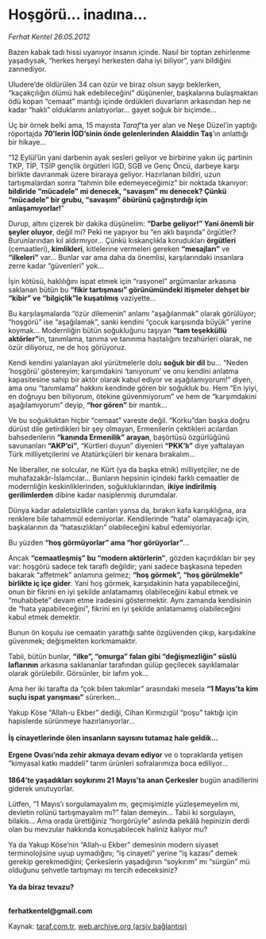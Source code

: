 # Hoşgörü... inadına...

*Ferhat Kentel 26.05.2012*

<div class="yazi"><p>Bazen kabak tadı hissi uyanıyor insanın içinde. Nasıl bir toptan zehirlenme yaşadıysak, “herkes herşeyi herkesten daha iyi biliyor”, yani bildiğini zannediyor.</p>
<p>Uludere’de öldürülen 34 can özür ve biraz olsun saygı beklerken, “kaçakçılığın ölümü hak edebileceğini” düşünenler, başkalarına bulaşmaktan ödü kopan “cemaat” mantığı içinde ördükleri duvarların arkasından hep ne kadar “haklı” olduklarını anlatıyorlar... gayet soğuk bir biçimde... </p>
<p>Uç bir örnek belki ama, 15 mayısta <i>Taraf</i>’ta yer alan ve Neşe Düzel’in yaptığı röportajda <b>70’lerin İGD’sinin önde gelenlerinden</b> <b>Alaiddin Taş</b>’ın anlattığı bir hikaye... </p>
<p>“12 Eylül’ün yani darbenin ayak sesleri geliyor ve birbirine yakın üç partinin TKP, TİP, TSİP gençlik örgütleri İGD, SGB ve Genç Öncü, darbeye karşı birlikte davranmak üzere biraraya geliyor. Hazırlanan bildiri, uzun tartışmalardan sonra “tahmin bile edemeyeceğimiz” bir noktada tıkanıyor: <b>bildiride “mücadele” mi denecek, “savaşım” mı denecek? Çünkü “mücadele” bir grubu, “savaşım” öbürünü çağrıştırdığı için anlaşamıyorlar!</b>”</p>
<p>Durup, altını çizerek bir dakika düşünelim: <b>“Darbe geliyor!” Yani önemli bir şeyler oluyor</b>, değil mi? Peki ne yapıyor bu “en aklı başında” örgütler? Burunlarından kıl aldırmıyor... Çünkü kıskançlıkla korudukları <b>örgütleri</b> (cemaatleri), <b>kimlikleri</b>, kitlelerine vermeleri gereken <b>“mesajları”</b> ve <b>“ilkeleri”</b> var... Bunlar var ama daha da önemlisi, karşılarındaki insanlara zerre kadar “güvenleri” yok...</p>
<p>İşin kötüsü, haklılığını ispat etmek için “rasyonel” argümanlar arkasına saklanan bütün bu <b>“fikir tartışması” görünümündeki itişmeler dehşet bir “kibir” ve “bilgiçlik”le kuşatılmış</b> vaziyette...</p>
<p>Bu karşılaşmalarda “özür dilemenin” anlamı “aşağılanmak” olarak görülüyor; “hoşgörü” ise “aşağılamak”, sanki kendini “çocuk karşısında büyük” yerine koymak... Modernliğin bütün soğukluğunu taşıyan <b>“tam teşekküllü aktörler”</b>in, tanımlama, tanıma ve tanınma hastalığını tezahürleri olarak, ne özür diliyoruz, ne de hoş görüyoruz.</p>
<p>Kendi kendini yalanlayan akıl yürütmelerle dolu <b>soğuk bir dil</b> bu... “Neden ‘hoşgörü’ göstereyim; karşımdakini ‘tanıyorum’ ve onu kendini anlatma kapasitesine sahip bir aktör olarak kabul ediyor ve aşağılamıyorum!” diyen, ama onu “tanımlama” hakkını kendinde gören bir soğukluk bu. Hem “En iyiyi, en doğruyu ben biliyorum, ötekine güvenmiyorum” ve hem de “karşımdakini aşağılamıyorum” deyip, <b>“hor gören”</b> bir mantık...</p>
<p>Ve bu soğukluktan hiçbir “cemaat” vareste değil. “Korku”dan başka doğru dürüst dile getirdikleri bir şey olmayan, Ermenilerin çektikleri acılardan bahsedenlerin <b>“kanında Ermenilik” arayan</b>, başörtüsü özgürlüğünü savunanları <b>“AKP’ci”</b>, “Kürtleri duyun” diyenleri <b>“PKK’lı”</b> diye yaftalayan Türk milliyetçilerini ve Atatürkçüleri bir kenara bırakalım... </p>
<p>Ne liberaller, ne solcular, ne Kürt (ya da başka etnik) milliyetçiler, ne de muhafazakâr-İslamcılar... Bunların hepsinin içindeki farklı cemaatler de modernliğin keskinliklerinden, soğukluklarından, <b>ikiye indirilmiş gerilimlerden</b> dibine kadar nasiplenmiş durumdalar. </p>
<p>Dünya kadar adaletsizlikle canları yansa da, bırakın kafa karışıklığına, ara renklere bile tahammül edemiyorlar. Kendilerinde “hata” olamayacağı için, başkalarının da “hatasızlıkları” olabileceğini kabul edemiyorlar. </p>
<p>Bu yüzden <b>“hoş görmüyorlar” ama “hor görüyorlar”</b>...</p>
<p>Ancak <b>“cemaatleşmiş” bu “modern aktörlerin”</b>, gözden kaçırdıkları bir şey var: hoşgörü sadece tek taraflı değildir; yani sadece başkasına tepeden bakarak “affetmek” anlamına gelmez; <b>“hoş görmek”, “hoş görülmekle” birlikte iç içe gider</b>. Yani hoş görmek, karşıdakinin hata yapabileceğini, onun bir fikrini en iyi şekilde anlatamamış olabileceğini kabul etmek ve “muhabbete” devam etme iradesini göstermektir. Aynı zamanda kendisinin de “hata yapabileceğini”, fikrini en iyi şekilde anlatamamış olabileceğini kabul etmek demektir. </p>
<p>Bunun ön koşulu ise cemaatin yarattığı sahte özgüvenden çıkıp, karşıdakine güvenmek; değişmekten korkmamaktır.</p>
<p>Tabii, bütün bunlar, <b>“ilke”, “omurga” falan gibi “değişmezliğin” süslü laflarının</b> arkasına saklananlar tarafından gülüp geçilecek sayıklamalar olarak görülebilir. Görsünler, bir lafım yok...</p>
<p>Ama her iki tarafta da “çok bilen takımlar” arasındaki mesela <b>“1 Mayıs’ta kim suçlu ispat yarışması”</b> sürerken...</p>
<p>Yakup Köse “Allah-u Ekber” dediği, Cihan Kırmızıgül “poşu” taktığı için hapislerde sürünmeye hazırlanıyorlar...<br/><br/><b>İş cinayetlerinde ölen insanların sayısını tutamaz hale geldik...</b> <br/><br/><b>Ergene Ovası’nda zehir akmaya devam ediyor</b> ve o topraklarda yetişen “kimyasal katkı maddeli” tarım ürünleri sofralarımıza boca ediliyor...<br/><br/><b>1864’te yaşadıkları soykırımı 21 Mayıs’ta anan Çerkesler</b> bugün anadillerini giderek unutuyorlar. </p>
<p>Lütfen, “1 Mayıs’ı sorgulamayalım mı, geçmişimizle yüzleşemeyelim mi, devletin rolünü tartışmayalım mı?” falan demeyin... Tabii ki sorgulayın, bilakis... Ama orada ürettiğiniz “horgörüyle” aslında pekâlâ hepinizin derdi olan bu mevzular hakkında konuşabilecek haliniz kalıyor mu?</p>
<p>Ya da Yakup Köse’nin “Allah-u Ekber” demesinin modern siyaset terminolojisine uyup uymadığını; “iş cinayeti” yerine “iş kazası” demek gerekip gerekmediğini; Çerkeslerin yaşadığının “soykırım” mı “sürgün” mü olduğunu şehvetle tartışmayı mı tercih edeceksiniz?<br/><br/><b>Ya da biraz tevazu?</b></p>
<p><b><br/>ferhatkentel@gmail.com</b></p>
</div>

Kaynak: [taraf.com.tr](http://www.taraf.com.tr/ferhat-kentel/makale-hosgoru-inadina.htm), [web.archive.org (arşiv bağlantısı)](http://web.archive.org/web/20130913111827/http://www.taraf.com.tr/ferhat-kentel/makale-hosgoru-inadina.htm)
